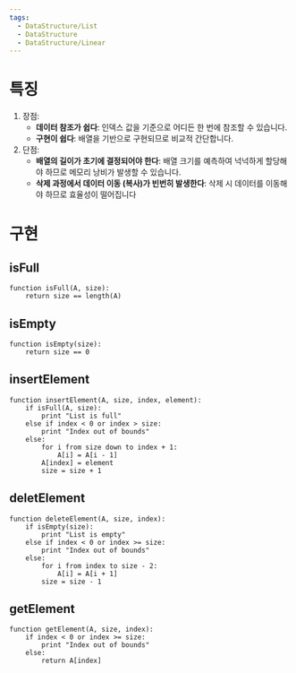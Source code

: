 ```yaml
---
tags:
  - DataStructure/List
  - DataStructure
  - DataStructure/Linear
---
```

# 특징
1. 장점:
	- **데이터 참조가 쉽다**: 인덱스 값을 기준으로 어디든 한 번에 참조할 수 있습니다.
	- **구현이 쉽다**: 배열을 기반으로 구현되므로 비교적 간단합니다.
1. 단점:
	- **배열의 길이가 초기에 결정되어야 한다**: 배열 크기를 예측하여 넉넉하게 할당해야 하므로 메모리 낭비가 발생할 수 있습니다.
	- **삭제 과정에서 데이터 이동 (복사)가 빈번히 발생한다**: 삭제 시 데이터를 이동해야 하므로 효율성이 떨어집니다
# 구현
## isFull
```
function isFull(A, size):
    return size == length(A)
```
## isEmpty
```
function isEmpty(size):
    return size == 0
```
## insertElement
```
function insertElement(A, size, index, element):
    if isFull(A, size):
        print "List is full"
    else if index < 0 or index > size:
        print "Index out of bounds"
    else:
        for i from size down to index + 1:
            A[i] = A[i - 1]
        A[index] = element
        size = size + 1
```
## deletElement
```
function deleteElement(A, size, index):
    if isEmpty(size):
        print "List is empty"
    else if index < 0 or index >= size:
        print "Index out of bounds"
    else:
        for i from index to size - 2:
            A[i] = A[i + 1]
        size = size - 1
```
## getElement
```
function getElement(A, size, index):
    if index < 0 or index >= size:
        print "Index out of bounds"
    else:
        return A[index]
```

